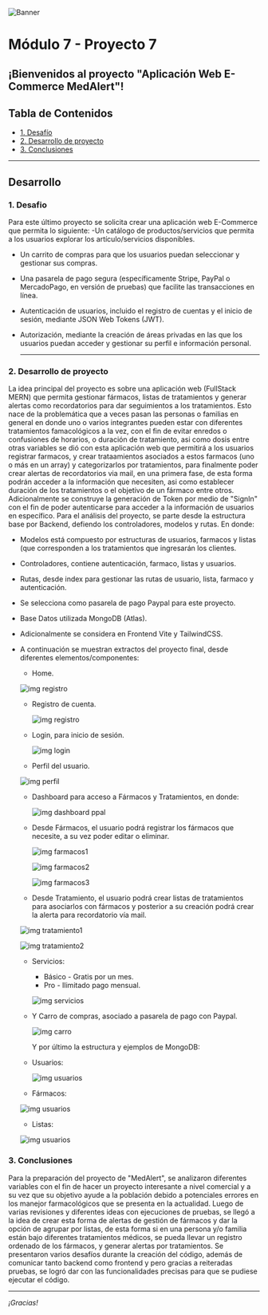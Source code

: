 ![Banner](./images/Banner_ppal.png)
# Módulo 7 - Proyecto 7
## ¡Bienvenidos al proyecto "Aplicación Web E-Commerce MedAlert"!

## Tabla de Contenidos
* [1. Desafío](#1-Desafío)
* [2. Desarrollo de proyecto](#2-Desarrollo-de-proyecto)
* [3. Conclusiones](#3-Conclusiones)

****
## Desarrollo

### 1. Desafio
 Para este último proyecto se solicita crear una aplicación web E-Commerce que permita lo siguiente:
 -Un catálogo de productos/servicios que permita a los usuarios explorar los artículo/servicios disponibles.
- Un carrito de compras para que los usuarios puedan seleccionar y gestionar sus compras.
- Una pasarela de pago segura (específicamente Stripe, PayPal o MercadoPago, en versión de pruebas) que facilite las transacciones en línea.
- Autenticación de usuarios, incluido el registro de cuentas y el inicio de sesión, mediante JSON Web Tokens (JWT).
- Autorización, mediante la creación de áreas privadas en las que los usuarios puedan acceder y gestionar su perfil e información personal.

  ****

### 2. Desarrollo de proyecto
 La idea principal del proyecto es sobre una aplicación web (FullStack MERN) que permita gestionar fármacos, listas de tratamientos y generar alertas como recordatorios para dar seguimientos a los tratamientos. Esto nace de la problemática que a veces pasan las personas o familias en general en donde uno o varios integrantes pueden estar con diferentes tratamientos famacológicos a la vez, con el fin de evitar enredos o confusiones de horarios, o duración de tratamiento, asi como dosis entre otras variables se dió con esta aplicación web que permitirá a los usuarios registrar farmacos, y crear trataamientos asociados a estos farmacos (uno o más en un array) y categorizarlos por tratamientos, para finalmente poder crear alertas de recordatorios via mail, en una primera fase, de esta forma podrán acceder a la información que necesiten, asi como establecer duración de los tratamientos o el objetivo de un fármaco entre otros. Adicionalmente se construye la generación de Token por medio de "SignIn" con el fin de poder autenticarse para acceder a la información de usuarios en específico.
 Para el análisis del proyecto, se parte desde la estructura base por Backend, defiendo los controladores, modelos y rutas. En donde:
  - Modelos está compuesto por estructuras de usuarios, farmacos y listas (que corresponden a los tratamientos que ingresarán los clientes.
  - Controladores, contiene autenticación, farmaco, listas y usuarios.
  - Rutas, desde index para gestionar las rutas de usuario, lista, farmaco y autenticación.
  - Se selecciona como pasarela de pago Paypal para este proyecto.
  - Base Datos utilizada MongoDB (Atlas).
  -  Adicionalmente se considera en Frontend Vite y TailwindCSS.
  - 
    A continuación se muestran extractos del proyecto final, desde diferentes elementos/componentes:

     - Home.
      
      ![img registro](./images/Home.jpg)
    
    - Registro de cuenta.
      
      ![img registro](./images/Registro.jpg)
      
    - Login, para inicio de sesión.
      
      ![img login](./images/Login.jpg)

    - Perfil del usuario.
    
     ![img perfil](./images/Perfil.jpg)
    
    - Dashboard para acceso a Fármacos y Tratamientos, en donde:
      
      ![img dashboard ppal](./images/Dashboard.jpg)
      
    - Desde Fármacos, el usuario podrá registrar los fármacos que necesite, a su vez poder editar o eliminar.
        
      ![img farmacos1](./images/Farmacos_1.jpg)

      ![img farmacos2](./images/Farmacos_2.jpg)
      
      ![img farmacos3](./images/Farmacos_3.jpg)

     - Desde Tratamiento, el usuario podrá crear listas de tratamientos para asociarlos con fármacos y posterior a su creación podrá crear la alerta para recordatorio vía mail.
      
      ![img tratamiento1](./images/Tratamiento1.jpg)
      
      ![img tratamiento2](./images/Tratamiento2.jpg)
            
    - Servicios:
      - Básico - Gratis por un mes.
      - Pro - Ilimitado pago mensual.
      
      ![img servicios](./images/Servcios.jpg)
      
    - Y Carro de compras, asociado a pasarela de pago con Paypal.

      ![img carro](./images/Carro.jpg)
      

      Y por último la estructura y ejemplos de MongoDB:

    - Usuarios:

      ![img usuarios](./images/usersmongo.jpg)

     - Fármacos:

      ![img usuarios](./images/farmacosmongo.jpg)
    
     - Listas:

      ![img usuarios](./images/listasmongo.jpg)        
      

      

  ### 3. Conclusiones
 Para la preparación del proyecto de "MedAlert", se analizaron diferentes variables con el fin de hacer un proyecto interesante a nivel comercial y a su vez que su objetivo ayude a la población debido a potenciales errores en los manejor farmacológicos que se presenta en la actualidad. Luego de varias revisiones y diferentes ideas con ejecuciones de pruebas, se llegó a la idea de crear esta forma de alertas de gestión de fármacos y dar la opción de agrupar por listas, de esta forma si en una persona y/o familia están bajo diferentes tratamientos médicos, se pueda llevar un registro ordenado de los fármacos, y generar alertas por tratamientos.
 Se presentaron varios desafíos durante la creación del código, además de comunicar tanto backend como frontend y pero gracias a reiteradas pruebas, se logró dar con las funcionalidades precisas para que se pudiese ejecutar el código.
 
  ****
*¡Gracias!*
